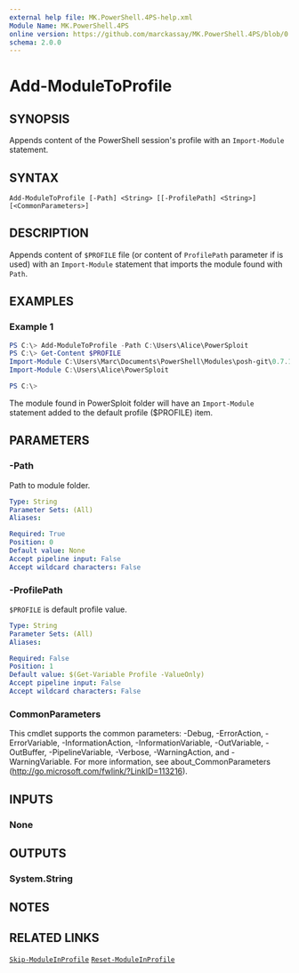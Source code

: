 ```yaml
---
external help file: MK.PowerShell.4PS-help.xml
Module Name: MK.PowerShell.4PS
online version: https://github.com/marckassay/MK.PowerShell.4PS/blob/0.0.1/docs/Add-ModuleToProfile.md
schema: 2.0.0
---
```


# Add-ModuleToProfile

## SYNOPSIS
Appends content of the PowerShell session's profile with an `Import-Module` statement.

## SYNTAX

```
Add-ModuleToProfile [-Path] <String> [[-ProfilePath] <String>] [<CommonParameters>]
```

## DESCRIPTION
Appends content of `$PROFILE` file (or content of  `ProfilePath` parameter if is used) with an `Import-Module` statement that imports the module found with `Path`.

## EXAMPLES

### Example 1
```powershell
PS C:\> Add-ModuleToProfile -Path C:\Users\Alice\PowerSploit
PS C:\> Get-Content $PROFILE
Import-Module C:\Users\Marc\Documents\PowerShell\Modules\posh-git\0.7.1\posh-git.psd1
Import-Module C:\Users\Alice\PowerSploit

PS C:\>
```

The module found in PowerSploit folder will have an `Import-Module` statement added to the default profile ($PROFILE) item.

## PARAMETERS

### -Path
Path to module folder.

```yaml
Type: String
Parameter Sets: (All)
Aliases:

Required: True
Position: 0
Default value: None
Accept pipeline input: False
Accept wildcard characters: False
```

### -ProfilePath
`$PROFILE` is default profile value.

```yaml
Type: String
Parameter Sets: (All)
Aliases:

Required: False
Position: 1
Default value: $(Get-Variable Profile -ValueOnly)
Accept pipeline input: False
Accept wildcard characters: False
```

### CommonParameters
This cmdlet supports the common parameters: -Debug, -ErrorAction, -ErrorVariable, -InformationAction, -InformationVariable, -OutVariable, -OutBuffer, -PipelineVariable, -Verbose, -WarningAction, and -WarningVariable. For more information, see about_CommonParameters (http://go.microsoft.com/fwlink/?LinkID=113216).

## INPUTS

### None

## OUTPUTS

### System.String

## NOTES

## RELATED LINKS

[`Skip-ModuleInProfile`](https://github.com/marckassay/MK.PowerShell.4PS/blob/0.0.1/docs/Skip-ModuleInProfile.md)
[`Reset-ModuleInProfile`](https://github.com/marckassay/MK.PowerShell.4PS/blob/0.0.1/docs/Reset-ModuleInProfile.md)